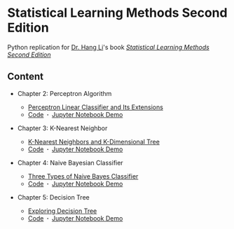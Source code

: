 # Statistical Learning Methods Second Edition
Python replication for [Dr. Hang Li](https://www.hangli-hl.com/index.html)'s book [*Statistical Learning Methods Second Edition*](http://www.tup.tsinghua.edu.cn/booksCenter/book_08132901.html)

## Content
- Chapter 2: Perceptron Algorithm
  - [Perceptron Linear Classifier and Its Extensions](https://arreat.top/2020/01/02/Perceptron-Linear-Classifier-and-Its-Extensions/index.html)
  - [Code](https://github.com/ZijingHu/Statistical-Learning-Methods-python-replication/blob/master/Chapter/Models/Perceptron.py)&ensp;**·**&ensp;[Jupyter Notebook Demo](https://github.com/ZijingHu/Statistical-Learning-Methods-python-replication/blob/master/Chapter/Chapter-2-Perceptron.ipynb)
 
- Chapter 3: K-Nearest Neighbor
  - [K-Nearest Neighbors and K-Dimensional Tree](https://arreat.top/2020/01/08/K-Nearest-Neighbors-and-K-Dimensional-Tree/index.html)
  - [Code](https://github.com/ZijingHu/Statistical-Learning-Methods-python-replication/blob/master/Chapter/Models/KNearestNeighbor.py)&ensp;**·**&ensp;[Jupyter Notebook Demo](https://github.com/ZijingHu/Statistical-Learning-Methods-python-replication/blob/master/Chapter/Chapter-3-KNN.ipynb)

- Chapter 4: Naive Bayesian Classifier
  - [Three Types of Naive Bayes Classifier](https://arreat.top/2020/01/19/Three-Types-of-Naive-Bayes-Classifier/index.html)
  - [Code](https://github.com/ZijingHu/Statistical-Learning-Methods-python-replication/blob/master/Chapter/Models/NaiveBayesianClassifier.py)&ensp;**·**&ensp;[Jupyter Notebook Demo](https://github.com/ZijingHu/Statistical-Learning-Methods-python-replication/blob/master/Chapter/Chapter-4-NaiveBayes.ipynb)

- Chapter 5: Decision Tree
  - [Exploring Decision Tree](https://arreat.top/2020/02/05/Exploring-Decision-Tree/index.html)
  - [Code](https://github.com/ZijingHu/Statistical-Learning-Methods-python-replication/blob/master/Chapter/Models/DecisionTree.py)&ensp;**·**&ensp;[Jupyter Notebook Demo](https://github.com/ZijingHu/Statistical-Learning-Methods-python-replication/blob/master/Chapter/Chapter-5-DecisionTree.ipynb)
